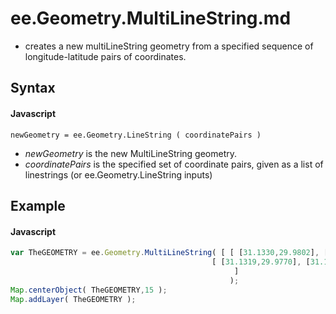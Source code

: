 # ee.Geometry.MultiLineString.md
-  creates a new multiLineString geometry from a specified sequence of longitude-latitude pairs of coordinates.

## Syntax

#### Javascript
```
newGeometry = ee.Geometry.LineString ( coordinatePairs )
```

- *newGeometry* is the new MultiLineString geometry.
- *coordinatePairs* is the specified set of coordinate pairs, given as a list of linestrings (or ee.Geometry.LineString inputs)


## Example

#### Javascript
```javascript
var TheGEOMETRY = ee.Geometry.MultiLineString( [ [ [31.1330,29.9802], [31.1353,29.9802], [31.1353,29.9782], [31.1330,29.9782] ], 
       			                             [ [31.1319,29.9770], [31.1296,29.9770], [31.1296,29.9750], [31.1319,29.9750] ] 
                                                  ]
                                                 );
Map.centerObject( TheGEOMETRY,15 );       
Map.addLayer( TheGEOMETRY ); 


```
